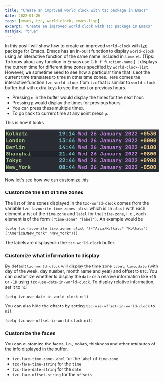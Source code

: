 ```yaml
---
title: "Create an improved world clock with tzc package in Emacs"
date: 2022-01-26
tags: [emacs, tzc, world-clock, emacs-lisp]
excerpt: "Create an improved world clock with tzc package in Emacs"
mathjax: "true"
---
```


In this post I will show how to create an improved `world-clock` with [tzc](https://github.com/md-arif-shaikh/tzc) package for Emacs. Emacs has an in-built function
to display `world-clock` using an interactive function of the same name included in `time.el`. (Tips: To know about any function in Emacs use `C-h f function-name`.)
It displays the current time for different time zones specified by `world-clock-list`. However, we sometime need to see how a particular time that is not the current
time translates to time in other time zones. Here comes the interactive function `tzc-world-clock` from `tzc` that is similar to `world-clock` buffer but with extra
keys to see the next or previous hours. 
- Pressing `n` in the buffer would display the times for the next hour.
- Pressing `p` would display the times for previous hours. 
- You can press these multiple times. 
- To go back to current time at any point press `g`.

This is how it looks
<div><img src="/assets/posts/tzc/tzc-world-clock.gif" width="500px"></div>

Now let's see how we can customize this
### Customize the list of time zones
The list of time zones displayed in the `tzc-world-clock` comes from the variable `tzc-favourite-time-zones-alist` which is an `alist` with each element a list of
the `time-zone` and `label` for that `time-zone`, i. e., each element is of the form `("time-zone" "label")`. An example would be
```emacs-lisp
(setq tzc-favourite-time-zones-alist '(("Asia/Kolkata" "Kolkata") ("America/New_York" "New_York")))
```
The labels are displayed in the `tzc-world-clock` buffer.

### Customize what information to display
By default `tzc-world-clock` will display the time zone `label`, `time`, `date` (with day of the week, day number, month name and year) and offset to `UTC`.
You can customize whether to display the `date` or a relative information like `+1D` or `-1D` using `tzc-use-date-in-world-clock`. To display relative information, set it to `nil`
```emacs-lisp
(setq tzc-use-date-in-world-clock nil)
```
You can also hide the offsets by setting `tzc-use-offset-in-world-clock` to `nil`
```emacs-lisp
(setq tzc-use-offset-in-world-clock nil)
```

### Customize the faces
You can customize the faces, i.e., colors, thickness and other attributes of the info displayed in the buffer.
- `tzc-face-time-zone-label` for the `label` of `time-zone`
- `tzc-face-time-string` for the `time`
- `tzc-face-date-string` for the `date`
- `tzc-face-offset-string` for the `offsets`
